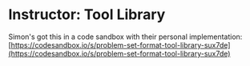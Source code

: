 # Instructor: Tool Library

Simon's got this in a code sandbox with their personal implementation: [https://codesandbox.io/s/problem-set-format-tool-library-sux7de](https://codesandbox.io/s/problem-set-format-tool-library-sux7de)


